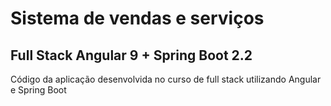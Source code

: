 # Sistema de vendas e serviços

## Full Stack Angular 9 + Spring Boot 2.2

Código da aplicação desenvolvida no curso de full stack utilizando Angular e Spring Boot

